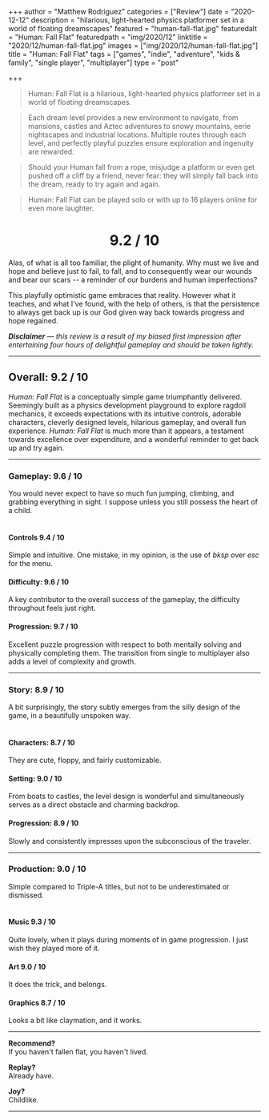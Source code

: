 +++
author = "Matthew Rodriguez"
categories = ["Review"]
date = "2020-12-12"
description = "hilarious, light-hearted physics platformer set in a world of floating dreamscapes"
featured = "human-fall-flat.jpg"
featuredalt = "Human: Fall Flat"
featuredpath = "img/2020/12"
linktitle = "2020/12/human-fall-flat.jpg"
images = ["img/2020/12/human-fall-flat.jpg"]
title = "Human: Fall Flat"
tags = ["games", "indie", "adventure", "kids & family", "single player", "multiplayer"]
type = "post"

+++

> Human: Fall Flat is a hilarious, light-hearted physics platformer set in a world of floating dreamscapes.

> Each dream level provides a new environment to navigate, from mansions, castles and Aztec adventures to snowy mountains, eerie nightscapes and industrial locations. Multiple routes through each level, and perfectly playful puzzles ensure exploration and ingenuity are rewarded.

> Should your Human fall from a rope, misjudge a platform or even get pushed off a cliff by a friend, never fear: they will simply fall back into the dream, ready to try again and again.

> Human: Fall Flat can be played solo or with up to 16 players online for even more laughter.

<h1 style="text-align: center">9.2 / 10</h1>

Alas, of what is all too familiar, the plight of humanity. Why must we live and hope and believe just to fail, to fall, and to consequently wear our wounds and bear our scars -- a reminder of our burdens and human imperfections?

This playfully optimistic game embraces that reality. However what it teaches, and what I've found, with the help of others, is that the persistence to always get back up is our God given way back towards progress and hope regained.

*<b>Disclaimer</b> &mdash; this review is a result of my biased first impression after entertaining four hours of delightful gameplay and should be taken lightly.*

***

## Overall: 9.2 / 10

*Human: Fall Flat* is a conceptually simple game triumphantly delivered. Seemingly built as a physics development playground to explore ragdoll mechanics, it exceeds expectations with its intuitive controls, adorable characters, cleverly designed levels, hilarious gameplay, and overall fun experience. *Human: Fall Flat* is much more than it appears, a testament towards excellence over expenditure, and a wonderful reminder to get back up and try again.

***

### Gameplay: 9.6 / 10
You would never expect to have so much fun jumping, climbing, and grabbing everything in sight. I suppose unless you still possess the heart of a child.
<br>
<br>

#### Controls 9.4 / 10
Simple and intuitive. One mistake, in my opinion, is the use of *bksp* over *esc* for the menu.

#### Difficulty: 9.6 / 10
A key contributor to the overall success of the gameplay, the difficulty throughout feels just right.

#### Progression: 9.7 / 10
Excellent puzzle progression with respect to both mentally solving and physically completing them. The transition from single to multiplayer also adds a level of complexity and growth.

***

### Story: 8.9 / 10
A bit surprisingly, the story subtly emerges from the silly design of the game, in a beautifully unspoken way.
<br>
<br>

#### Characters: 8.7 / 10
They are cute, floppy, and fairly customizable.

#### Setting: 9.0 / 10
From boats to castles, the level design is wonderful and simultaneously serves as a direct obstacle and charming backdrop.

#### Progression: 8.9 / 10
Slowly and consistently impresses upon the subconscious of the traveler.

***

### Production: 9.0 / 10
Simple compared to Triple-A titles, but not to be underestimated or dismissed.
<br>
<br>

#### Music 9.3 / 10
Quite lovely, when it plays during moments of in game progression. I just wish they played more of it.

#### Art 9.0 / 10
It does the trick, and belongs.

#### Graphics 8.7 / 10
Looks a bit like claymation, and it works.

***

**Recommend?**  
If you haven't fallen flat, you haven't lived.

**Replay?**  
Already have.

**Joy?**  
Childlike.

***
